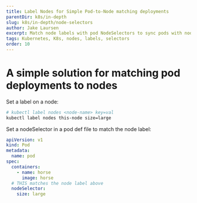 ```yaml
---
title: Label Nodes for Simple Pod-to-Node matching deployments
parentDir: k8s/in-depth
slug: k8s/in-depth/node-selectors
author: Jake Laursen
excerpt: Match node labels with pod NodeSelectors to sync pods with nodes simply
tags: Kubernetes, K8s, nodes, labels, selectors
order: 10
---
```


# A simple solution for matching pod deployments to nodes

Set a label on a node:
```bash
# kubectl label nodes <node-name> key=val
kubectl label nodes this-node size=large
```

Set a nodeSelector in a pod def file to match the node label:
```yaml
apiVersion: v1
kind: Pod
metadata:
  name: pod
spec:
  containers:
    - name: horse
      image: horse
  # THIS matches the node label above 
  nodeSelector:
    size: large
```